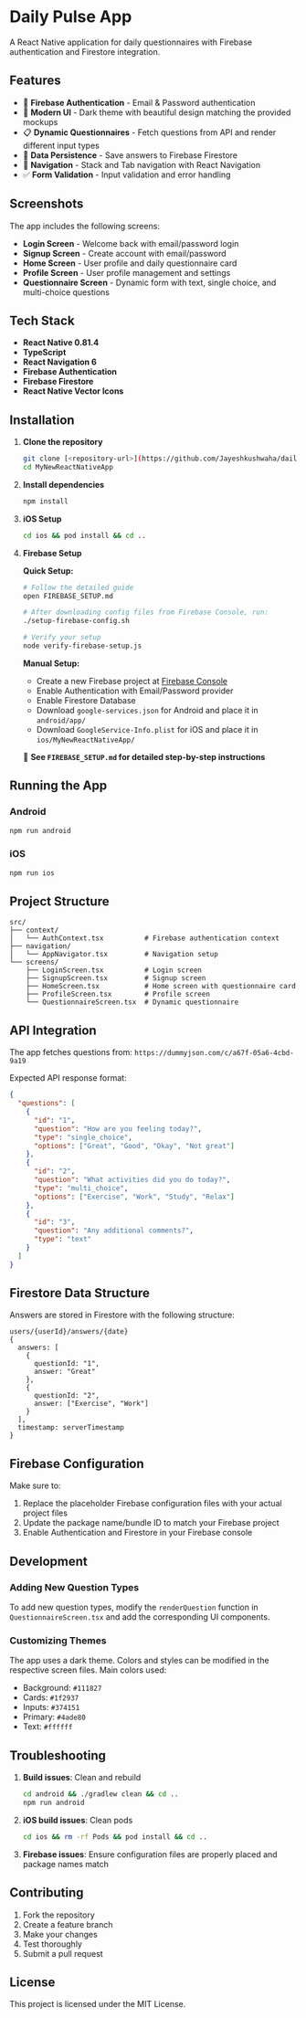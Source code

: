 # Daily Pulse App

A React Native application for daily questionnaires with Firebase authentication and Firestore integration.

## Features

- 🔐 **Firebase Authentication** - Email & Password authentication
- 📱 **Modern UI** - Dark theme with beautiful design matching the provided mockups
- 📋 **Dynamic Questionnaires** - Fetch questions from API and render different input types
- 💾 **Data Persistence** - Save answers to Firebase Firestore
- 🧭 **Navigation** - Stack and Tab navigation with React Navigation
- ✅ **Form Validation** - Input validation and error handling

## Screenshots

The app includes the following screens:
- **Login Screen** - Welcome back with email/password login
- **Signup Screen** - Create account with email/password
- **Home Screen** - User profile and daily questionnaire card
- **Profile Screen** - User profile management and settings
- **Questionnaire Screen** - Dynamic form with text, single choice, and multi-choice questions

## Tech Stack

- **React Native 0.81.4**
- **TypeScript**
- **React Navigation 6**
- **Firebase Authentication**
- **Firebase Firestore**
- **React Native Vector Icons**

## Installation

1. **Clone the repository**
   ```bash
   git clone [<repository-url>](https://github.com/Jayeshkushwaha/daily-pulse-app.git)
   cd MyNewReactNativeApp
   ```

2. **Install dependencies**
   ```bash
   npm install
   ```

3. **iOS Setup**
   ```bash
   cd ios && pod install && cd ..
   ```

4. **Firebase Setup**
   
   **Quick Setup:**
   ```bash
   # Follow the detailed guide
   open FIREBASE_SETUP.md
   
   # After downloading config files from Firebase Console, run:
   ./setup-firebase-config.sh
   
   # Verify your setup
   node verify-firebase-setup.js
   ```
   
   **Manual Setup:**
   - Create a new Firebase project at [Firebase Console](https://console.firebase.google.com)
   - Enable Authentication with Email/Password provider
   - Enable Firestore Database
   - Download `google-services.json` for Android and place it in `android/app/`
   - Download `GoogleService-Info.plist` for iOS and place it in `ios/MyNewReactNativeApp/`
   
   📖 **See `FIREBASE_SETUP.md` for detailed step-by-step instructions**

## Running the App

### Android
```bash
npm run android
```

### iOS
```bash
npm run ios
```

## Project Structure

```
src/
├── context/
│   └── AuthContext.tsx          # Firebase authentication context
├── navigation/
│   └── AppNavigator.tsx         # Navigation setup
└── screens/
    ├── LoginScreen.tsx          # Login screen
    ├── SignupScreen.tsx         # Signup screen
    ├── HomeScreen.tsx           # Home screen with questionnaire card
    ├── ProfileScreen.tsx        # Profile screen
    └── QuestionnaireScreen.tsx  # Dynamic questionnaire
```

## API Integration

The app fetches questions from: `https://dummyjson.com/c/a67f-05a6-4cbd-9a19`

Expected API response format:
```json
{
  "questions": [
    {
      "id": "1",
      "question": "How are you feeling today?",
      "type": "single_choice",
      "options": ["Great", "Good", "Okay", "Not great"]
    },
    {
      "id": "2",
      "question": "What activities did you do today?",
      "type": "multi_choice",
      "options": ["Exercise", "Work", "Study", "Relax"]
    },
    {
      "id": "3",
      "question": "Any additional comments?",
      "type": "text"
    }
  ]
}
```

## Firestore Data Structure

Answers are stored in Firestore with the following structure:
```
users/{userId}/answers/{date}
{
  answers: [
    {
      questionId: "1",
      answer: "Great"
    },
    {
      questionId: "2", 
      answer: ["Exercise", "Work"]
    }
  ],
  timestamp: serverTimestamp
}
```

## Firebase Configuration

Make sure to:
1. Replace the placeholder Firebase configuration files with your actual project files
2. Update the package name/bundle ID to match your Firebase project
3. Enable Authentication and Firestore in your Firebase console

## Development

### Adding New Question Types

To add new question types, modify the `renderQuestion` function in `QuestionnaireScreen.tsx` and add the corresponding UI components.

### Customizing Themes

The app uses a dark theme. Colors and styles can be modified in the respective screen files. Main colors used:
- Background: `#111827`
- Cards: `#1f2937`
- Inputs: `#374151`
- Primary: `#4ade80`
- Text: `#ffffff`

## Troubleshooting

1. **Build issues**: Clean and rebuild
   ```bash
   cd android && ./gradlew clean && cd ..
   npm run android
   ```

2. **iOS build issues**: Clean pods
   ```bash
   cd ios && rm -rf Pods && pod install && cd ..
   ```

3. **Firebase issues**: Ensure configuration files are properly placed and package names match

## Contributing

1. Fork the repository
2. Create a feature branch
3. Make your changes
4. Test thoroughly
5. Submit a pull request

## License

This project is licensed under the MIT License.
